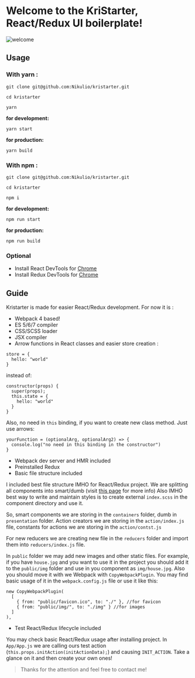 # Welcome to the KriStarter, React/Redux UI boilerplate!

![welcome](https://media.giphy.com/media/26vUTlnHulTgAU7le/giphy.gif "Grill")

## Usage

### With yarn :
```
git clone git@github.com:Nikulio/kristarter.git

cd kristarter

yarn
```

**for development:**

`yarn start`

**for production:**

`yarn build`

### With npm :
```
git clone git@github.com:Nikulio/kristarter.git

cd kristarter

npm i
```

**for development:**

`npm run start`

**for production:**

`npm run build`

### Optional

* Install React DevTools for [Chrome](https://chrome.google.com/webstore/detail/react-developer-tools/fmkadmapgofadopljbjfkapdkoienihi)
* Install Redux DevTools for [Chrome](https://chrome.google.com/webstore/detail/react-developer-tools/fmkadmapgofadopljbjfkapdkoienihi)


## Guide

Kristarter is made for easier React/Redux development. For now it is :

* Webpack 4 based!
* ES 5/6/7 compiler
* CSS/SCSS loader
* JSX compiler
* Arrow functions in React classes and easier store creation :

```
store = {
  hello: "world"
}
```

instead of:

```
constructor(props) {
  super(props);
  this.state = {
    hello: "world"
  }
}
```

Also, no need in `this` binding, if you want to create new class method.
Just use arrows:

```
yourFunction = (optionalArg, optionalArg2) => {
  console.log("no need in this binding in the constructor")
}
```
* Webpack dev server and HMR included
* Preinstalled Redux
* Basic file structure included

I included best file structure IMHO for React/Redux project. We are splitting all
components into smart/dumb (visit [this page](https://medium.com/@dan_abramov/smart-and-dumb-components-7ca2f9a7c7d0) for more info)
Also IMHO best way to write and maintain styles is to create external `index.scss`
in the component directory and use it.

So, smart components we are storing in the `containers` folder, dumb in `presentation`
folder. Action creators we are storing in the `action/index.js` file, constants
for actions we are storing in the `action/contst.js`

For new reducers we are creating new file in the `reducers` folder and import
them into `reducers/index.js` file.

In `public` folder we may add new images and other static files. For example, if you
have `house.jpg` and you want to use it in the project you should add it to the
`public/img` folder and use in you component as `img/house.jpg`. Also you should move it with we Webpack with `CopyWebpackPlugin`. You may find basic usage of it in the
`webpack.config.js` file or use it like this:

```
new CopyWebpackPlugin(
  [
    { from: "public/favicon.ico", to: "./" }, //for favicon
    { from: "public/img/", to: "./img" } //for images
  ]
),
```

* Test React/Redux lifecycle included

You may check basic React/Redux usage after installing project. In `App/App.js`
we are calling ours test action (`this.props.initAction(initActionData);`) and
causing `INIT_ACTION`. Take a glance on it and then create your own ones!


> Thanks for the attention and feel free to contact me!
